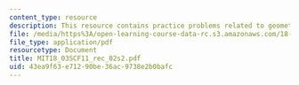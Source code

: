 ```yaml
---
content_type: resource
description: This resource contains practice problems related to geometric methods.
file: /media/https%3A/open-learning-course-data-rc.s3.amazonaws.com/18-03sc-differential-equations-fall-2011/43ea9f63e71290be36ac9738e2b0bafc_MIT18_03SCF11_rec_02s2.pdf
file_type: application/pdf
resourcetype: Document
title: MIT18_03SCF11_rec_02s2.pdf
uid: 43ea9f63-e712-90be-36ac-9738e2b0bafc
---
```


